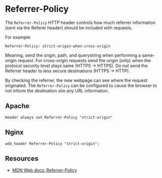 # Referrer-Policy

The `Referrer-Policy` HTTP header controls how much referrer information (sent via the Referer header) should be included with requests.

For example:

    Referrer-Policy: strict-origin-when-cross-origin

Meaning, send the origin, path, and querystring when performing a same-origin request. For cross-origin requests send the origin (only) when the protocol security level stays same (HTTPS → HTTPS). Do not send the Referrer header to less secure destinations (HTTPS → HTTP).

By checking the referrer, the new webpage can see where the request originated. The `Referrer-Policy` can be configured to cause the browser to not inform the destination site any URL information.

## Apache

    Header always set Referrer-Policy "strict-origin"

## Nginx

    add_header Referrer-Policy "strict-origin";

## Resources

* [MDN Web docs: Referrer-Policy](https://developer.mozilla.org/en-US/docs/Web/HTTP/Headers/Referrer-Policy)
